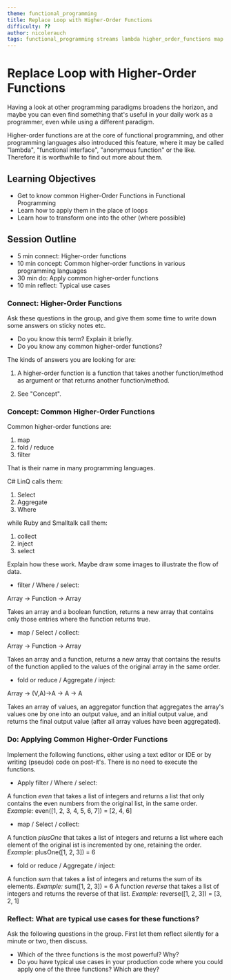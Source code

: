 ```yaml
---
theme: functional_programming
title: Replace Loop with Higher-Order Functions
difficulty: ??
author: nicolerauch
tags: functional_programming streams lambda higher_order_functions map fold filter
---
```


# Replace Loop with Higher-Order Functions

Having a look at other programming paradigms broadens the horizon, and maybe you can even find
something that's useful in your daily work as a programmer, even while using a different paradigm.

Higher-order functions are at the core of functional programming, and other programming languages
also introduced this feature, where it may be called "lambda", "functional interface", "anonymous function" or
the like. Therefore it is worthwhile to find out more about them.


## Learning Objectives

* Get to know common Higher-Order Functions in Functional Programming
* Learn how to apply them in the place of loops
* Learn how to transform one into the other (where possible)

## Session Outline

* 5 min connect: Higher-order functions
* 10 min concept: Common higher-order functions in various programming languages
* 30 min do: Apply common higher-order functions
* 10 min reflect: Typical use cases

### Connect: Higher-Order Functions

Ask these questions in the group, and give them some time to write down some answers on sticky notes etc.

* Do you know this term? Explain it briefly.
* Do you know any common higher-order functions?

The kinds of answers you are looking for are:
1) A higher-order function is a function that takes another function/method as argument or that
returns another function/method.

2) See "Concept".


### Concept: Common Higher-Order Functions

Common higher-order functions are:

1. map
2. fold / reduce
3. filter

That is their name in many programming languages.

C# LinQ calls them:

1. Select
2. Aggregate
3. Where

while Ruby and Smalltalk call them:

1. collect
2. inject
3. select

Explain how these work. Maybe draw some images to illustrate the flow of data.

* filter / Where / select:

Array -> Function -> Array

Takes an array and a boolean function, returns a new array that contains only those entries where the function returns true.

* map / Select / collect:

Array -> Function -> Array

Takes an array and a function, returns a new array that contains the results of the function applied to the values of the original array in the same order.

* fold or reduce / Aggregate / inject:

Array<V> -> (V,A)->A -> A -> A

Takes an array of values, an aggregator function that aggregates the array's values one by one into an output value, 
and an initial output value, and returns the final output value (after all array values have been aggregated).


### Do: Applying Common Higher-Order Functions

Implement the following functions, either using a text editor or IDE or by writing (pseudo) code on post-it's.
There is no need to execute the functions.

* Apply filter / Where / select:

A function *even* that takes a list of integers and returns a list that only contains the even 
numbers from the original list, in the same order.
_Example:_ even([1, 2, 3, 4, 5, 6, 7]) = [2, 4, 6]

* map / Select / collect:

A function *plusOne* that takes a list of integers and returns a list where each element of the original ist is incremented by one, retaining the order.
_Example:_ plusOne([1, 2, 3]) = 6

* fold or reduce / Aggregate / inject:

A function *sum* that takes a list of integers and returns the sum of its elements. _Example:_ sum([1, 2, 3]) = 6
A function *reverse* that takes a list of integers and returns the reverse of that list. _Example:_ reverse([1, 2, 3]) = [3, 2, 1]


### Reflect: What are typical use cases for these functions?

Ask the following questions in the group. First let them reflect silently for a minute or two, then discuss.

* Which of the three functions is the most powerful? Why?
* Do you have typical use cases in your production code where you could apply one of the three functions? Which are they?

